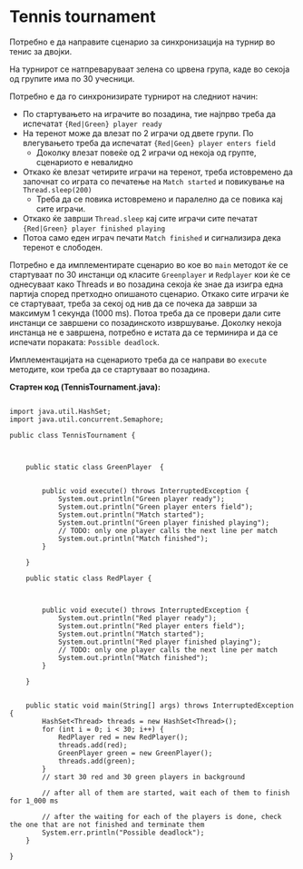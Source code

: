 Tennis tournament
=====

Потребно е да направите сценарио за синхронизација на турнир во тенис за двојки. 

На турнирот се натпреваруваат зелена со црвена група, каде во секоја од групите има по 30 учесници. 
 
Потребно е да го синхронизирате турнирот на следниот начин:

 - По стартувањето на играчите во позадина, тие најпрво треба да испечатат `{Red|Green} player ready`
 - На теренот може да влезат по 2 играчи од двете групи. По влегувањето треба да испечатат `{Red|Geen} player enters field`
    - Доколку влезат повеќе од 2 играчи од некоја од групте, сценариото е невалидно
 - Откако ќе влезат четирите играчи на теренот, треба истовремено да започнат со играта со печатење на `Match started` и повикување на `Thread.sleep(200)`
    - Треба да се повика истовремено и паралелно да се повика кај сите играчи.
 - Откако ќе заврши `Thread.sleep` кај сите играчи сите печатат `{Red|Green} player finished playing`
 - Потоа само еден играч печати `Match finished` и сигнализира дека теренот е слободен.  

   

Потребно е да имплементирате сценарио во кое во `main` методот ќе се стартуваат по 30 инстанци од класите `Greenplayer` 
и `Redplayer` кои ќе се однесуваат како Threads и во позадина секоја ќе знае да изигра една партија според претходно
опишаното сценарио. Откако сите играчи ќе се стартуваат, треба за секој од нив да се почека да заврши за максимум 1 секунда 
(1000 ms). Потоа треба да се провери дали сите инстанци се завршени со позадинското извршување. Доколку некоја инстанца
не е завршена, потребно е истата да се терминира и да се испечати пораката: `Possible deadlock`.  

Имплементацијата на сценариото треба да се направи во `execute` методите, кои треба да се стартуваат во позадина. 


**Стартен код (TennisTournament.java):**

```

import java.util.HashSet;
import java.util.concurrent.Semaphore;

public class TennisTournament {

    

    public static class GreenPlayer  {
    
    
        public void execute() throws InterruptedException {
            System.out.println("Green player ready");
            System.out.println("Green player enters field");
            System.out.println("Match started");
            System.out.println("Green player finished playing");
            // TODO: only one player calls the next line per match
            System.out.println("Match finished");
        }

    }

    public static class RedPlayer {


        
        public void execute() throws InterruptedException {
            System.out.println("Red player ready");
            System.out.println("Red player enters field");
            System.out.println("Match started");
            System.out.println("Red player finished playing");
            // TODO: only one player calls the next line per match
            System.out.println("Match finished");
        }

    }


    public static void main(String[] args) throws InterruptedException {
        HashSet<Thread> threads = new HashSet<Thread>();
        for (int i = 0; i < 30; i++) {
            RedPlayer red = new RedPlayer();
            threads.add(red);
            GreenPlayer green = new GreenPlayer();
            threads.add(green);
        }
        // start 30 red and 30 green players in background
        
        // after all of them are started, wait each of them to finish for 1_000 ms
        
        // after the waiting for each of the players is done, check the one that are not finished and terminate them 
        System.err.println("Possible deadlock");
    }

}

``` 